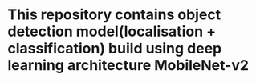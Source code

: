 # This repository contains object detection model(localisation + classification) build using deep learning architecture MobileNet-v2
